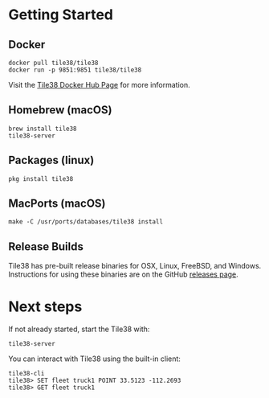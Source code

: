<!--
layout:  index.html
title:   Getting Started - Tile38
class:   topic
super:   download
-->


# Getting Started

## Docker 

```tile38-cli
docker pull tile38/tile38
docker run -p 9851:9851 tile38/tile38
```

Visit the [Tile38 Docker Hub Page](https://hub.docker.com/r/tile38/tile38/) for more information.

## Homebrew (macOS)

```tile38-cli
brew install tile38
tile38-server
```

## Packages (linux)

```tile38-cli
pkg install tile38
```

## MacPorts (macOS)

```tile38-cli
make -C /usr/ports/databases/tile38 install
```

## Release Builds

Tile38 has pre-built release binaries for OSX, Linux, FreeBSD, and Windows. Instructions for using these binaries are on the GitHub [releases page](https://github.com/tidwall/tile38/releases).


# Next steps

If not already started, start the Tile38 with:

```tile38-cli
tile38-server
```

You can interact with Tile38 using the built-in client:

```tile38-cli
tile38-cli
tile38> SET fleet truck1 POINT 33.5123 -112.2693
tile38> GET fleet truck1
```
